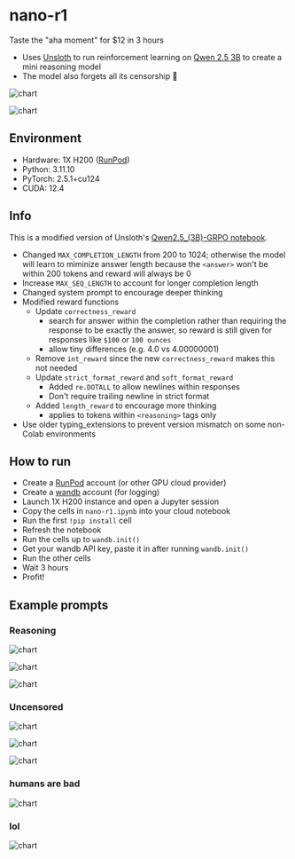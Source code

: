 # nano-r1

Taste the "aha moment" for $12 in 3 hours
- Uses [Unsloth](https://unsloth.ai) to run reinforcement learning on [Qwen 2.5 3B](https://huggingface.co/Qwen/Qwen2.5-3B-Instruct) to create a mini reasoning model
- The model also forgets all its censorship 🌚

![chart](./images/chart.png)

![chart](./images/prompt1.png)

## Environment

- Hardware: 1X H200 ([RunPod](https://www.runpod.io))
- Python: 3.11.10
- PyTorch: 2.5.1+cu124
- CUDA: 12.4

## Info

This is a modified version of Unsloth's [Qwen2.5_(3B)-GRPO notebook](https://colab.research.google.com/github/unslothai/notebooks/blob/main/nb/Qwen2.5_(3B)-GRPO.ipynb#scrollTo=DkIvEkIIkEyB).

- Changed `MAX_COMPLETION_LENGTH` from 200 to 1024; otherwise the model will learn to miminize answer length because the `<answer>` won't be within 200 tokens and reward will always be 0
- Increase `MAX_SEQ_LENGTH` to account for longer completion length
- Changed system prompt to encourage deeper thinking
- Modified reward functions
  - Update `correctness_reward`
    - search for answer within the completion rather than requiring the response to be exactly the answer, so reward is still given for responses like `$100` or `100 ounces`
    - allow tiny differences (e.g. 4.0 vs 4.00000001)
  - Remove `int_reward` since the new `correctness_reward` makes this not needed
  - Update `strict_format_reward` and `soft_format_reward`
    - Added `re.DOTALL` to allow newlines within responses
    - Don't require trailing newline in strict format
  - Added `length_reward` to encourage more thinking
    - applies to tokens within `<reasoning>` tags only
- Use older typing_extensions to prevent version mismatch on some non-Colab environments

## How to run

- Create a [RunPod](https://www.runpod.io) account (or other GPU cloud provider)
- Create a [wandb](https://wandb.ai) account (for logging)
- Launch 1X H200 instance and open a Jupyter session
- Copy the cells in `nano-r1.ipynb` into your cloud notebook
- Run the first `!pip install` cell
- Refresh the notebook
- Run the cells up to `wandb.init()`
- Get your wandb API key, paste it in after running `wandb.init()`
- Run the other cells
- Wait 3 hours
- Profit!

## Example prompts

### Reasoning

![chart](./images/prompt2.png)

![chart](./images/prompt3.png)

![chart](./images/prompt4.png)

### Uncensored

![chart](./images/prompt5.png)

![chart](./images/prompt6.png)

![chart](./images/prompt7.png)

### humans are bad

![chart](./images/prompt8.png)

### lol

![chart](./images/prompt9.png)

